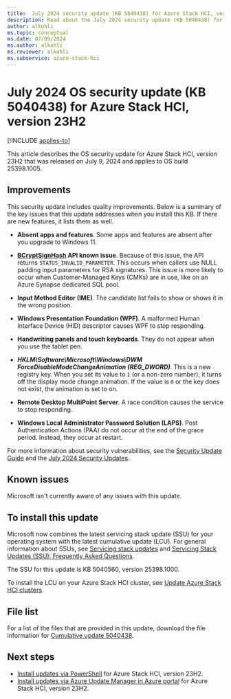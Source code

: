 ```yaml
---
title:  July 2024 security update (KB 5040438) for Azure Stack HCI, version 23H2
description: Read about the July 2024 security update (KB 5040438) for Azure Stack HCI, version 23H2.
author: alkohli
ms.topic: conceptual
ms.date: 07/09/2024
ms.author: alkohli
ms.reviewer: alkohli
ms.subservice: azure-stack-hci
---
```


# July 2024 OS security update (KB 5040438) for Azure Stack HCI, version 23H2

[!INCLUDE [applies-to](../../includes/hci-applies-to-23h2.md)]

This article describes the OS security update for Azure Stack HCI, version 23H2 that was released on July 9, 2024 and applies to OS build 25398.1005.

<!--For an overview of Azure Stack HCI, version 23H2 release notes, see the [update history](https://support.microsoft.com/topic/release-notes-for-azure-stack-hci-version-23h2-018b9b10-a75b-4ad7-b9d1-7755f81e5b0b).-->

## Improvements

This security update includes quality improvements. Below is a summary of the key issues that this update addresses when you install this KB. If there are new features, it lists them as well.

- **Absent apps and features**. Some apps and features are absent after you upgrade to Windows 11.

- **[BCryptSignHash](/windows/win32/api/bcrypt/nf-bcrypt-bcryptsignhash) API known issue**. Because of this issue, the API returns `STATUS_INVALID_PARAMETER`. This occurs when callers use NULL padding input parameters for RSA signatures. This issue is more likely to occur when Customer-Managed Keys (CMKs) are in use, like on an Azure Synapse dedicated SQL pool.

- **Input Method Editor (IME)**. The candidate list fails to show or shows it in the wrong position.

- **Windows Presentation Foundation (WPF)**. A malformed Human Interface Device (HID) descriptor causes WPF to stop responding.

- **Handwriting panels and touch keyboards**. They do not appear when you use the tablet pen.

- ***HKLM\Software\Microsoft\Windows\DWM ForceDisableModeChangeAnimation (REG_DWORD)***. This is a new registry key. When you set its value to `1` (or a non-zero number), it turns off the display mode change animation. If the value is `0` or the key does not exist, the animation is set to on.

- **Remote Desktop MultiPoint Server**. A race condition causes the service to stop responding.

- **Windows Local Administrator Password Solution (LAPS)**. Post Authentication Actions (PAA) do not occur at the end of the grace period. Instead, they occur at restart.

For more information about security vulnerabilities, see the [Security Update Guide](https://portal.msrc.microsoft.com/security-guidance) and the [July 2024 Security Updates](https://msrc.microsoft.com/update-guide/releaseNote/2024-Jul).

## Known issues

Microsoft isn't currently aware of any issues with this update.

## To install this update

Microsoft now combines the latest servicing stack update (SSU) for your operating system with the latest cumulative update (LCU). For general information about SSUs, see [Servicing stack updates](/windows/deployment/update/servicing-stack-updates) and [Servicing Stack Updates (SSU): Frequently Asked Questions](https://support.microsoft.com/topic/servicing-stack-updates-ssu-frequently-asked-questions-06b62771-1cb0-368c-09cf-87c4efc4f2fe).

The SSU for this update is KB 5040560, version 25398.1000.

To install the LCU on your Azure Stack HCI cluster, see [Update Azure Stack HCI clusters](../update/about-updates-23h2.md).

## File list

For a list of the files that are provided in this update, download the file information for [Cumulative update 5040438](https://go.microsoft.com/fwlink/?linkid=).

## Next steps

- [Install updates via PowerShell](../update/update-via-powershell-23h2.md) for Azure Stack HCI, version 23H2.
- [Install updates via Azure Update Manager in Azure portal](../update/azure-update-manager-23h2.md) for Azure Stack HCI, version 23H2.
